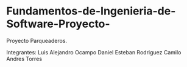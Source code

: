 # Fundamentos-de-Ingenieria-de-Software-Proyecto-

Proyecto Parqueaderos.

Integrantes:
Luis Alejandro Ocampo 
Daniel Esteban Rodriguez 
Camilo Andres Torres 
